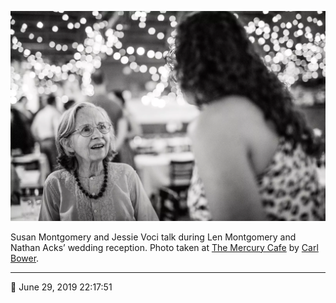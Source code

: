 ![Susan Montgomery and Jessie Starman Voci talk](assets/fe2528482480b983ec37b6e5096e779f.webp)

Susan Montgomery and Jessie Voci talk during Len Montgomery and Nathan Acks’ wedding reception. Photo taken at [The Mercury Cafe](http://mercurycafe.com/) by [Carl Bower](http://carlbowerphotos.com/).

- - - -

📅 June 29, 2019 22:17:51
